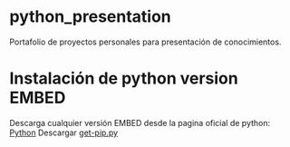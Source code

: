 # python_presentation
Portafolio de proyectos personales para presentación de conocimientos.
# Instalación de python version EMBED
Descarga cualquier versión EMBED desde la pagina oficial de python: <a href="https://www.python.org/downloads/windows/">Python</a>
Descargar <a href="[https://www.python.org/downloads/windows/](https://bootstrap.pypa.io/get-pip.py)">get-pip.py</a>

